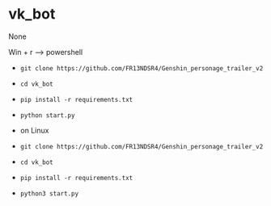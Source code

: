 # vk_bot
 None



Win + r --> powershell

* `git clone https://github.com/FR13NDSR4/Genshin_personage_trailer_v2`
* `cd vk_bot`
* `pip install -r requirements.txt`
* `python start.py`

* on Linux

* `git clone https://github.com/FR13NDSR4/Genshin_personage_trailer_v2`
* `cd vk_bot`
* `pip install -r requirements.txt`
* `python3 start.py`
